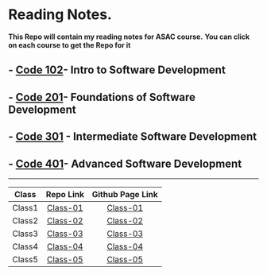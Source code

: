 # Reading Notes.

**This Repo will contain my reading notes for ASAC course.**
**You can click on each course to get the Repo for it**

## - [Code 102](https://github.com/amr88nzzal/reading-notes-repo)- Intro to Software Development
## - [Code 201](https://github.com/amr88nzzal/reading-notes-201)- Foundations of Software Development
## - [Code 301](https://github.com/amr88nzzal/reading-notes-301) - Intermediate Software Development
## - [Code 401]()- Advanced Software Development

-------

| Class     |    Repo Link     |   Github Page Link  |
| :---:     | :--------------: | :-----------------: |
| Class1    |     [Class-01](https://github.com/amr88nzzal/reading-notes-301/blob/main/class01.md) |     [Class-01](https://amr88nzzal.github.io/reading-notes-301/class01)    |
| Class2    |     [Class-02](https://github.com/amr88nzzal/reading-notes-301/blob/main/class02.md) |     [Class-02](https://amr88nzzal.github.io/reading-notes-301/class02)    |
| Class3    |     [Class-03](https://github.com/amr88nzzal/reading-notes-301/blob/main/class03.md) |     [Class-03](https://amr88nzzal.github.io/reading-notes-301/class03)    |
| Class4    |     [Class-04](https://github.com/amr88nzzal/reading-notes-301/blob/main/class04.md) |     [Class-04](https://amr88nzzal.github.io/reading-notes-301/class04)    |
| Class5    |     [Class-05](https://github.com/amr88nzzal/reading-notes-301/blob/main/class05.md) |     [Class-05](https://amr88nzzal.github.io/reading-notes-301/class05)    |